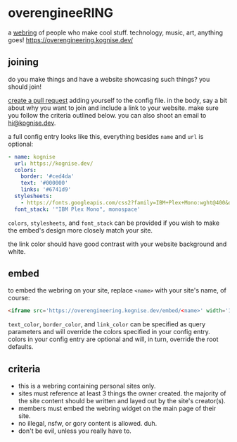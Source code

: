 # overengineeRING

a [webring](https://en.wikipedia.org/wiki/Webring) of people who make cool stuff. technology, music, art, anything goes! <https://overengineering.kognise.dev/>

## joining

do you make things and have a website showcasing such things? you should join!

[create a pull request](https://github.com/kognise/overengineering/edit/main/config.yaml) adding yourself to the config file. in the body, say a bit about why you want to join and include a link to your website. make sure you follow the criteria outlined below. you can also shoot an email to [hi@kognise.dev](mailto:hi@kognise.dev).

a full config entry looks like this, everything besides `name` and `url` is optional:

```yaml
- name: kognise
  url: https://kognise.dev/
  colors:
    border: '#ced4da'
    text: '#000000'
    links: '#6741d9'
  stylesheets:
    - https://fonts.googleapis.com/css2?family=IBM+Plex+Mono:wght@400&display=swap
  font_stack: '"IBM Plex Mono", monospace'
```

`colors`, `stylesheets`, and `font_stack` can be provided if you wish to make the embed's design more closely match your site.

the link color should have good contrast with your website background and white.

## embed

to embed the webring on your site, replace `<name>` with your site's name, of course:

```html
<iframe src='https://overengineering.kognise.dev/embed/<name>' width='100%' height='100' style='user-select: none;' frameBorder='0'></iframe>
```

`text_color`, `border_color`, and `link_color` can be specified as query parameters and will override the colors specified in your config entry. colors in your config entry are optional and will, in turn, override the root defaults.

## criteria

- this is a webring containing personal sites only.
- sites must reference at least 3 things the owner created. the majority of the site content should be written and layed out by the site's creator(s).
- members must embed the webring widget on the main page of their site.
- no illegal, nsfw, or gory content is allowed. duh.
- don't be evil, unless you really have to.
